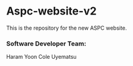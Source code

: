 # Aspc-website-v2

This is the repository for the new ASPC website. 

### Software Developer Team:
Haram Yoon
Cole Uyematsu